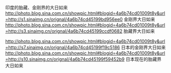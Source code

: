 印度的胎藏、金刚界的大日如来
http://photo.blog.sina.com.cn/showpic.html#blogid=4a6b74cd01009t8y&url=http://s1.sinaimg.cn/orignal/4a6b74cd45199bd956ee0
金刚界大日如来
http://photo.blog.sina.com.cn/showpic.html#blogid=4a6b74cd01009t8y&url=http://s3.sinaimg.cn/orignal/4a6b74cd45199ccdf0682
胎藏界大日如来
 
http://photo.blog.sina.com.cn/showpic.html#blogid=4a6b74cd01009t8y&url=http://s7.sinaimg.cn/orignal/4a6b74cd45199f19c5186
日本的金刚界大日如来
http://photo.blog.sina.com.cn/showpic.html#blogid=4a6b74cd01009t8y&url=http://s10.sinaimg.cn/orignal/4a6b74cd45199f59452b9
日本现在的胎藏界大日如来
 
 
 
 
 
 

